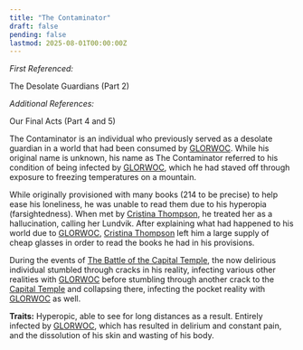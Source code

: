 ```yaml
---
title: "The Contaminator"
draft: false
pending: false
lastmod: 2025-08-01T00:00:00Z
---
```


*First Referenced:*

The Desolate Guardians (Part 2)

*Additional References:*

Our Final Acts (Part 4 and 5)

The Contaminator is an individual who previously served as a desolate guardian in a world that had been consumed by [GLORWOC](/entities/glorwoc). While his original name is unknown, his name as The Contaminator referred to his condition of being infected by [GLORWOC](/entities/glorwoc), which he had staved off through exposure to freezing temperatures on a mountain.

While originally provisioned with many books (214 to be precise) to help ease his loneliness, he was unable to read them due to his hyperopia (farsightedness). When met by [Cristina Thompson](/people/cristina-thompson), he treated her as a hallucination, calling her Lundvik. After explaining what had happened to his world due to [GLORWOC](/entities/glorwoc), [Cristina Thompson](/people/cristina-thompson) left him a large supply of cheap glasses in order to read the books he had in his provisions.

During the events of [The Battle of the Capital Temple](/timelines/chronology-of-events-the-battle-of-the-capital-temple), the now delirious individual stumbled through cracks in his reality, infecting various other realities with [GLORWOC](/entities/glorwoc) before stumbling through another crack to the [Capital Temple](/entities/capital-temple) and collapsing there, infecting the pocket reality with [GLORWOC](/entities/glorwoc) as well.

**Traits:** Hyperopic, able to see for long distances as a result. Entirely infected by [GLORWOC](/entities/glorwoc), which has resulted in delirium and constant pain, and the dissolution of his skin and wasting of his body.
